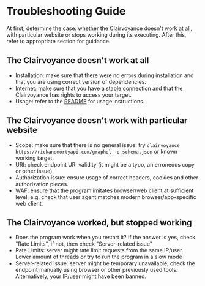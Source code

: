 # Troubleshooting Guide

At first, determine the case: whether the Clairvoyance doesn't work at all, with particular website or stops working during its executing. After this, refer to appropriate section for guidance.

## The Clairvoyance doesn't work at all
 - Installation: make sure that there were no errors during installation and that you are using correct version of dependencies.
 - Internet: make sure that you have a stable connection and that the Clairvoyance has rights to access your target.
 - Usage: refer to the [README](README.md) for usage instructions.

## The Clairvoyance doesn't work with particular website
 - Scope: make sure that there is no general issue: try `clairvoyance https://rickandmortyapi.com/graphql -o schema.json` or known working target.
 - URI: check endpoint URI validity (it might be a typo, an erroneous copy or other issue).
 - Authorization issue: ensure usage of correct headers, cookies and other authorization pieces.
 - WAF: ensure that the program imitates browser/web client at sufficient level, e.g. check that user agent matches modern browser/app-specific web client.

## The Clairvoyance worked, but stopped working
 - Does the program work when you restart it? If the answer is yes, check "Rate Limits", if not, then check "Server-related issue"
 - Rate Limits: server might rate limit requests from the same IP/user. Lower amount of threads or try to run the program in a slow mode
 - Server-related issue: server might be temporary unavailable, check the endpoint manually using browser or other previously used tools. Alternatively, your IP/user might have been banned.
